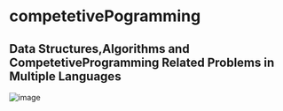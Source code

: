 # competetivePogramming
## Data Structures,Algorithms and CompetetiveProgramming  Related Problems in Multiple Languages
![image](https://user-images.githubusercontent.com/64575577/193452407-791d65ac-1b5c-4971-a09b-e155b57e3997.png)
